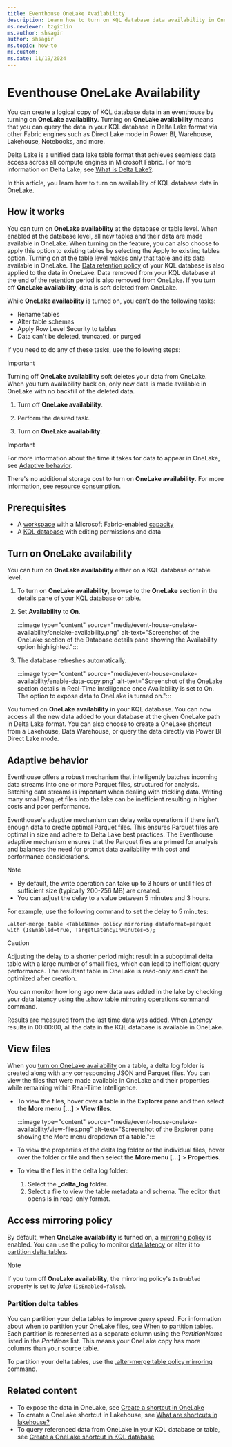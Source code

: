 ```yaml
---
title: Eventhouse OneLake Availability
description: Learn how to turn on KQL database data availability in OneLake.
ms.reviewer: tzgitlin
ms.author: shsagir
author: shsagir
ms.topic: how-to
ms.custom:
ms.date: 11/19/2024
---
```


# Eventhouse OneLake Availability

You can create a logical copy of KQL database data in an eventhouse by turning on **OneLake availability**. Turning on **OneLake availability** means that you can query the data in your KQL database in Delta Lake format via other Fabric engines such as Direct Lake mode in Power BI, Warehouse, Lakehouse, Notebooks, and more.

Delta Lake is a unified data lake table format that achieves seamless data access across all compute engines in Microsoft Fabric. For more information on Delta Lake, see [What is Delta Lake?](/azure/synapse-analytics/spark/apache-spark-what-is-delta-lake).

In this article, you learn how to turn on availability of KQL database data in OneLake.

## How it works

You can turn on **OneLake availability** at the database or table level. When enabled at the database level, all new tables and their data are made available in OneLake. When turning on the feature, you can also choose to apply this option to existing tables by selecting the Apply to existing tables option. Turning on at the table level makes only that table and its data available in OneLake. The [Data retention policy](data-policies.md#data-retention-policy) of your KQL database is also applied to the data in OneLake. Data removed from your KQL database at the end of the retention period is also removed from OneLake. If you turn off **OneLake availability**, data is soft deleted from OneLake.

While **OneLake availability** is turned on, you can't do the following tasks:

* Rename tables
* Alter table schemas
* Apply Row Level Security to tables
* Data can't be deleted, truncated, or purged

If you need to do any of these tasks, use the following steps:

> [!IMPORTANT]
> Turning off **OneLake availability** soft deletes your data from OneLake. When you turn availability back on, only new data is made available in OneLake with no backfill of the deleted data.

1. Turn off **OneLake availability**.

1. Perform the desired task.
1. Turn on **OneLake availability**.

> [!IMPORTANT]
> For more information about the time it takes for data to appear in OneLake, see [Adaptive behavior](#adaptive-behavior).
>
> There's no additional storage cost to turn on **OneLake availability**. For more information, see [resource consumption](kql-database-consumption.md#storage-billing).

## Prerequisites

* A [workspace](../fundamentals/create-workspaces.md) with a Microsoft Fabric-enabled [capacity](../enterprise/licenses.md#capacity)
* A [KQL database](create-database.md) with editing permissions and data

## Turn on OneLake availability

You can turn on **OneLake availability** either on a KQL database or table level.

1. To turn on **OneLake availability**, browse to the **OneLake** section in the details pane of your KQL database or table.
1. Set **Availability** to **On**.

    :::image type="content" source="media/event-house-onelake-availability/onelake-availability.png" alt-text="Screenshot of the OneLake section of the Database details pane showing the Availability option highlighted.":::

1. The database refreshes automatically.

    :::image type="content" source="media/event-house-onelake-availability/enable-data-copy.png" alt-text="Screenshot of the OneLake section details in Real-Time Intelligence once Availability is set to On. The option to expose data to OneLake is turned on.":::

You turned on **OneLake availability** in your KQL database. You can now access all the new data added to your database at the given OneLake path in Delta Lake format. You can also choose to create a OneLake shortcut from a Lakehouse, Data Warehouse, or query the data directly via Power BI Direct Lake mode.

## Adaptive behavior

Eventhouse offers a robust mechanism that intelligently batches incoming data streams into one or more Parquet files, structured for analysis. Batching data streams is important when dealing with trickling data. Writing many small Parquet files into the lake can be inefficient resulting in higher costs and poor performance.

Eventhouse's adaptive mechanism can delay write operations if there isn't enough data to create optimal Parquet files. This ensures Parquet files are optimal in size and adhere to Delta Lake best practices. The Eventhouse adaptive mechanism ensures that the Parquet files are primed for analysis and balances the need for prompt data availability with cost and performance considerations.

> [!NOTE]
>
> - By default, the write operation can take up to 3 hours or until files of sufficient size (typically 200-256 MB) are created.
> - You can adjust the delay to a value between 5 minutes and 3 hours.

For example, use the following command to set the delay to 5 minutes:

```kusto
.alter-merge table <TableName> policy mirroring dataformat=parquet with (IsEnabled=true, TargetLatencyInMinutes=5);
```

> [!CAUTION]
> Adjusting the delay to a shorter period might result in a suboptimal delta table with a large number of small files, which can lead to inefficient query performance. The resultant table in OneLake is read-only and can't be optimized after creation.

You can monitor how long ago new data was added in the lake by checking your data latency using the [.show table mirroring operations command](/azure/data-explorer/kusto/management/show-table-mirroring-operations-command?context=/fabric/context/context-rti&pivots=fabric) command.

Results are measured from the last time data was added. When *Latency* results in 00:00:00, all the data in the KQL database is available in OneLake.

## View files

When you [turn on OneLake availability](#turn-on-onelake-availability) on a table, a delta log folder is created along with any corresponding JSON and Parquet files. You can view the files that were made available in OneLake and their properties while remaining within Real-Time Intelligence.

* To view the files, hover over a table in the **Explorer** pane and then select the **More menu [...]** > **View files**.

    :::image type="content" source="media/event-house-onelake-availability/view-files.png" alt-text="Screenshot of the Explorer pane showing the More menu dropdown of a table.":::

* To view the properties of the delta log folder or the individual files, hover over the folder or file and then select the **More menu [...]** > **Properties**.

* To view the files in the delta log folder:

    1. Select the **_delta_log** folder.
    1. Select a file to view the table metadata and schema. The editor that opens is in read-only format.

## Access mirroring policy

By default, when **OneLake availability** is turned on, a  [mirroring policy](/azure/data-explorer/kusto/management/mirroring-policy?context=/fabric/context/context-rti&pivots=fabric) is enabled. You can use the policy to monitor [data latency](#adaptive-behavior) or alter it to [partition delta tables](#partition-delta-tables).

> [!NOTE]
> If you turn off **OneLake availability**, the mirroring policy's `IsEnabled` property is set to *false* (`IsEnabled=false`).

### Partition delta tables

You can partition your delta tables to improve query speed. For information about when to partition your OneLake files, see [When to partition tables](/azure/databricks/tables/partitions). Each partition is represented as a separate column using the *PartitionName* listed in the *Partitions* list. This means your OneLake copy has more columns than your source table.

To partition your delta tables, use the [.alter-merge table policy mirroring](/azure/data-explorer/kusto/management/alter-merge-mirroring-policy-command?context=/fabric/context/context-rti&pivots=fabric) command.

## Related content

* To expose the data in OneLake, see [Create a shortcut in OneLake](../onelake/create-onelake-shortcut.md)
* To create a OneLake shortcut in Lakehouse, see [What are shortcuts in lakehouse?](../data-engineering/lakehouse-shortcuts.md)
* To query referenced data from OneLake in your KQL database or table, see [Create a OneLake shortcut in KQL database](onelake-shortcuts.md?tab=onelake-shortcut)
